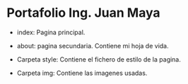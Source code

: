 <h1> Portafolio Ing. Juan Maya </h1>

- index: Pagina principal.

- about: pagina secundaria. Contiene mi hoja de vida.

- Carpeta style: Contiene el fichero de estilo de la pagina.

- Carpeta img: Contiene las imagenes usadas.  
